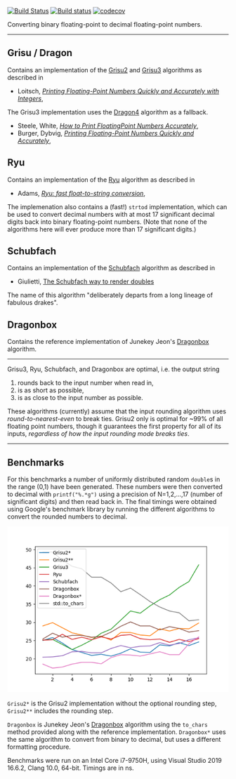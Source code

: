 [![Build Status](https://travis-ci.org/abolz/Drachennest.svg?branch=master)](https://travis-ci.org/abolz/Drachennest)
[![Build status](https://ci.appveyor.com/api/projects/status/py96h02xct0ycdqs?svg=true)](https://ci.appveyor.com/project/abolz/drachennest)
[![codecov](https://codecov.io/gh/abolz/Drachennest/branch/master/graph/badge.svg)](https://codecov.io/gh/abolz/Drachennest)

Converting binary floating-point to decimal floating-point numbers.

---

Grisu / Dragon
--------------------------------------------------------------------------------

Contains an implementation of the [Grisu2](https://github.com/abolz/Drachennest/blob/master/src/grisu2.h)
and [Grisu3](https://github.com/abolz/Drachennest/blob/master/src/grisu3.h) algorithms as described in

* Loitsch, [_Printing Floating-Point Numbers Quickly and Accurately with Integers_](https://dl.acm.org/citation.cfm?id=1806623),

The Grisu3 implementation uses the [Dragon4](https://github.com/abolz/Drachennest/blob/master/src/dragon4.h)
algorithm as a fallback.

* Steele, White, [_How to Print FloatingPoint Numbers Accurately_](https://dl.acm.org/citation.cfm?id=93559),
* Burger, Dybvig, [_Printing Floating-Point Numbers Quickly and Accurately_](https://dl.acm.org/citation.cfm?id=231397),

Ryu
--------------------------------------------------------------------------------

Contains an implementation of the [Ryu](https://github.com/abolz/Drachennest/blob/master/src/ryu_64.cc)
algorithm as described in

* Adams, [_Ryu: fast float-to-string conversion_](https://dl.acm.org/citation.cfm?id=3192369),

The implemenation also contains a (fast!) `strtod` implementation, which can be
used to convert decimal numbers with at most 17 significant decimal digits back
into binary floating-point numbers. (Note that none of the algorithms here will
ever produce more than 17 significant digits.)

Schubfach
--------------------------------------------------------------------------------

Contains an implementation of the [Schubfach](https://github.com/abolz/Drachennest/blob/master/src/schubfach_64.cc)
algorithm as described in

* Giulietti, [The Schubfach way to render doubles](https://drive.google.com/open?id=1luHhyQF9zKlM8yJ1nebU0OgVYhfC6CBN)

The name of this algorithm "deliberately departs from a long lineage of fabulous drakes".

Dragonbox
--------------------------------------------------------------------------------

Contains the reference implementation of Junekey Jeon's
[Dragonbox](https://github.com/jk-jeon/dragonbox) algorithm.

---

Grisu3, Ryu, Schubfach, and Dragonbox are optimal, i.e. the output string
1. rounds back to the input number when read in,
2. is as short as possible,
3. is as close to the input number as possible.

These algorithms (currently) assume that the input rounding algorithm uses
_round-to-nearest-even_ to break ties. Grisu2 only is optimal for ~99% of all
floating point numbers, though it guarantees the first property for all of its
inputs, _regardless of how the input rounding mode breaks ties_.

---

Benchmarks
--------------------------------------------------------------------------------

For this benchmarks a number of uniformly distributed random `double`s in the
range (0,1) have been generated. These numbers were then converted to decimal
with `printf("%.*g")` using a precision of N=1,2,...,17 (number of significant
digits) and then read back in. The final timings were obtained using Google's
benchmark library by running the different algorithms to convert the rounded
numbers to decimal.

![Benchmark](/resources/bench.png)

`Grisu2*` is the Grisu2 implementation without the optional rounding step,
`Grisu2**` includes the rounding step.

`Dragonbox` is Junekey Jeon's [Dragonbox](https://github.com/jk-jeon/dragonbox)
algorithm using the `to_chars` method provided along with the reference
implementation. `Dragonbox*` uses the same algorithm to convert from binary
to decimal, but uses a different formatting procedure.

Benchmarks were run on an Intel Core i7-9750H, using Visual Studio 2019 16.6.2, Clang 10.0, 64-bit. Timings are in ns.
